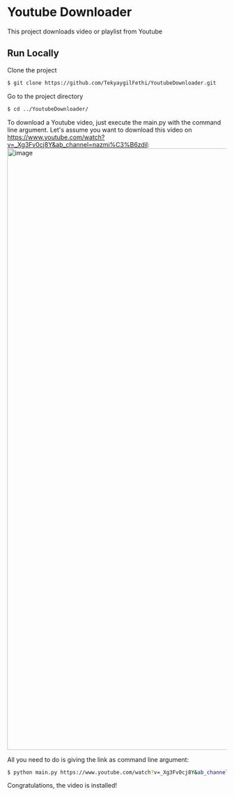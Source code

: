 # Youtube Downloader
This project downloads video or playlist from Youtube

## Run Locally

Clone the project
```bash
$ git clone https://github.com/TekyaygilFethi/YoutubeDownloader.git
```

Go to the project directory

```bash
$ cd ../YoutubeDownloader/
 ``` 
 
To download a Youtube video, just execute the main.py with the command line argument. Let's assume you want to download this video on https://www.youtube.com/watch?v=_Xg3Fv0cj8Y&ab_channel=nazmi%C3%B6zdil:
<img width="1382" alt="image" src="https://user-images.githubusercontent.com/28951869/182378274-59ef9569-ebff-4f4e-85fc-3706902e241f.png">

All you need to do is giving the link as command line argument:

```bash
$ python main.py https://www.youtube.com/watch?v=_Xg3Fv0cj8Y&ab_channel=nazmi%C3%B6zdil
```

Congratulations, the video is installed!
